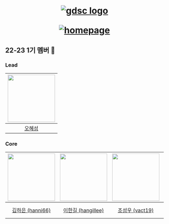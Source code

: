 <div align="center">

<h1>

<a href="https://www.gdsc-skhu.com/">

![gdsc logo](https://github.com/GDSC-at-SKHU/.github/blob/main/assets/GDSC%20SKHU%20LOGO%20-%20rectangle.png)

</a>

<a href="https://www.gdsc-skhu.com/">

![homepage](https://img.shields.io/badge/homepage-gdsc--skhu.com-red?style=flat-square)

</a>

</h1>

</div>

<!-- <details>

<summary>

<strong> -->

## 22-23 1기 멤버 🛫

<!-- </strong>

</summary> -->

### Lead

| <img src="https://avatars.githubusercontent.com/u/26461307?v=4" width="150px" /> |
| :------------------------------------------------------------------------------: |
|                      [오혜성](https://github.com/hyesungoh)                      |

### Core

| <img src="https://avatars.githubusercontent.com/u/72500673?v=4" width="150px" /> | <img src="https://avatars.githubusercontent.com/u/14046092?v=4" width="150px" /> | <img src="https://avatars.githubusercontent.com/u/57248278?v=4" width="150px" /> | <img src="https://avatars.githubusercontent.com/u/16567811?v=4" width="150px" /> | <img src="https://avatars.githubusercontent.com/u/63100352?v=4" width="150px" /> | <img src="https://avatars.githubusercontent.com/u/37373826?v=4" width="150px" /> |
| :------------------------------------------------------------------------------: | :------------------------------------------------------------------------------: | :------------------------------------------------------------------------------: | :------------------------------------------------------------------------------: | :------------------------------------------------------------------------------: | :------------------------------------------------------------------------------: |
|                  [김하은 (hanni66)](https://github.com/hanni66)                  |                [이한길 (hangillee)](https://github.com/hangillee)                |                   [조성우 (vact19)](https://github.com/vact19)                   |                [주동석 (MojitoBar)](https://github.com/MojitoBar)                |               [한슬희 (hanseulhee)](https://github.com/hanseulhee)               |               [한현수 (HanHyunsoo)](https://github.com/HanHyunsoo)               |

<!-- </details> -->

